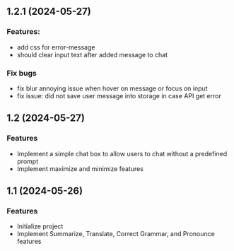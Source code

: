 ## 1.2.1 (2024-05-27)
### Features:
- add css for error-message
- should clear input text after added message to chat

### Fix bugs
- fix blur annoying issue when hover on message or focus on input
- fix issue: did not save user message into storage in case API get error

## 1.2 (2024-05-27)

### Features
- Implement a simple chat box to allow users to chat without a predefined prompt
- Implement maximize and minimize features

## 1.1 (2024-05-26)

### Features
- Initialize project
- Implement Summarize, Translate, Correct Grammar, and Pronounce features
